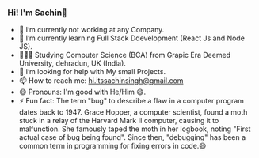 ### Hi! I'm Sachin👋


- 🔭 I’m currently not working at any Company.
- 🌱 I’m currently learning Full Stack Ddevelopment (React Js and Node JS).
- 👩🏻‍🎓 Studying Computer Science (BCA) from Grapic Era Deemed University, dehradun, UK (India).
- 🤔 I’m looking for help with My small Projects.
- 📫 How to reach me: hi.itssachinsingh@gmail.com
- 😄 Pronouns: I'm good with He/Him 😄.
- ⚡ Fun fact: The term "bug" to describe a flaw in a computer program dates back to 1947. Grace Hopper, a computer scientist, found a moth stuck in a relay of the Harvard Mark II computer, causing it to malfunction. She famously taped the moth in her logbook, noting "First actual case of bug being found". Since then, "debugging" has been a common term in programming for fixing errors in code.😄
